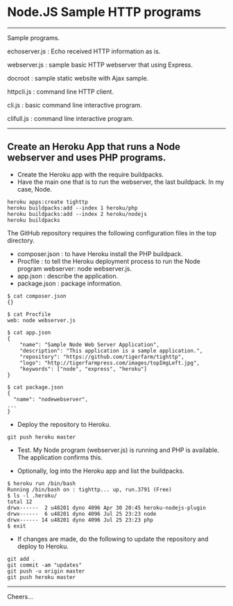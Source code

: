 # Node.JS Sample HTTP programs

--------------------------------------------------------------------------------
Sample programs.

echoserver.js : Echo received HTTP information as is.

webserver.js : sample basic HTTP webserver that using Express.

docroot : sample static website with Ajax sample.

httpcli.js : command line HTTP client.

cli.js : basic command line interactive program.

clifull.js : command line interactive program.

--------------------------------------------------------------------------------

## Create an Heroku App that runs a Node webserver and uses PHP programs.

+ Create the Heroku app with the require buildpacks.
+ Have the main one that is to run the webserver, the last buildpack. In my case, Node.
````
heroku apps:create tighttp
heroku buildpacks:add --index 1 heroku/php
heroku buildpacks:add --index 2 heroku/nodejs
heroku buildpacks
````

The GitHub repository requires the following configuration files in the top directory.
+ composer.json : to have Heroku install the PHP buildpack.
+ Procfile : to tell the Heroku deployment process to run the Node program webserver: node webserver.js.
+ app.json : describe the application.
+ package.json : package information.
````
$ cat composer.json
{}

$ cat Procfile
web: node webserver.js

$ cat app.json
{
    "name": "Sample Node Web Server Application",
    "description": "This application is a sample application.",
    "repository": "https://github.com/tigerfarm/tighttp",
    "logo": "http://tigerfarmpress.com/images/topImgLeft.jpg",
    "keywords": ["node", "express", "heroku"]
}

$ cat package.json
{
  "name": "nodewebserver",
...
}
````

+ Deploy the repository to Heroku.
````
git push heroku master
````
+ Test. My Node program (webserver.js) is running and PHP is available.
The application confirms this.

+ Optionally, log into the Heroku app and list the buildpacks.
````
$ heroku run /bin/bash
Running /bin/bash on : tighttp... up, run.3791 (Free)
$ ls -l .heroku/
total 12
drwx------  2 u48201 dyno 4096 Apr 30 20:45 heroku-nodejs-plugin
drwx------  6 u48201 dyno 4096 Jul 25 23:23 node
drwx------ 14 u48201 dyno 4096 Jul 25 23:23 php
$ exit
````

+ If changes are made, do the following to update the repository and deploy to Heroku.
````
git add .
git commit -am "updates"
git push -u origin master
git push heroku master
````
--------------------------------------------------------------------------------

Cheers...
